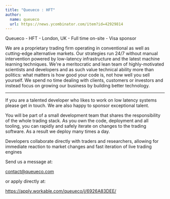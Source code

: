 ```yaml
---
title: "Queueco : HFT"
author:
  name: queueco
  url: https://news.ycombinator.com/item?id=42929814
---
```

Queueco - HFT - London, UK - Full time on-site - Visa sponsor

We are a proprietary trading firm operating in conventional as well as cutting-edge alternative markets. Our strategies run 24&#x2F;7 without manual intervention powered by low-latency infrastructure and the latest machine learning techniques. We&#x27;re a meritocratic and lean team of highly-motivated scientists and developers and as such value technical ability more than politics: what matters is how good your code is, not how well you sell yourself. We spend no time dealing with clients, customers or investors and instead focus on growing our business by building better technology.

---

If you are a talented developer who likes to work on low latency systems please get in touch. We are also happy to sponsor exceptional talent.

You will be part of a small development team that shares the responsibility of the whole trading stack. As you own the code, deployment and all tooling, you can rapidly and safely iterate on changes to the trading software. As a result we deploy many times a day.

Developers collaborate directly with traders and researchers, allowing for immediate reaction to market changes and fast iteration of live trading engines

Send us a message at:

contact@queueco.com

or apply directly at:

<a href="https:&#x2F;&#x2F;apply.workable.com&#x2F;queueco&#x2F;j&#x2F;6926A83DEE&#x2F;" rel="nofollow">https:&#x2F;&#x2F;apply.workable.com&#x2F;queueco&#x2F;j&#x2F;6926A83DEE&#x2F;</a>
<JobApplication />
